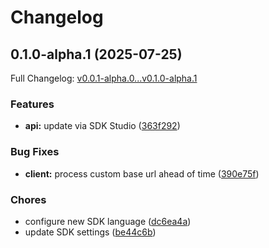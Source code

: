 # Changelog

## 0.1.0-alpha.1 (2025-07-25)

Full Changelog: [v0.0.1-alpha.0...v0.1.0-alpha.1](https://github.com/llamastack/llama-stack-client-go/compare/v0.0.1-alpha.0...v0.1.0-alpha.1)

### Features

* **api:** update via SDK Studio ([363f292](https://github.com/llamastack/llama-stack-client-go/commit/363f29223d9bd780c7dfb67611a5a692d77c35b3))


### Bug Fixes

* **client:** process custom base url ahead of time ([390e75f](https://github.com/llamastack/llama-stack-client-go/commit/390e75f7c06a4f117f014ea21de975d44b5fdff4))


### Chores

* configure new SDK language ([dc6ea4a](https://github.com/llamastack/llama-stack-client-go/commit/dc6ea4a0e9dcf92a9615bb736e2665e332f34e04))
* update SDK settings ([be44c6b](https://github.com/llamastack/llama-stack-client-go/commit/be44c6b335b37abe2911b31f39030bdc68e5bf53))

